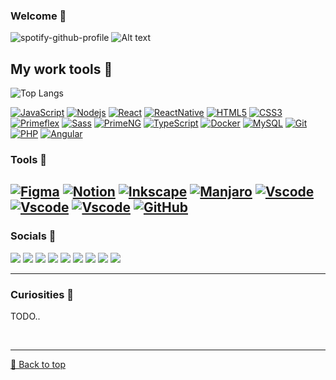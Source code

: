 ### Welcome :metal:

![spotify-github-profile](https://spotify-github-profile.vercel.app/api/view?uid=kaell_andrade&cover_image=true&theme=default&show_offline=false&background_color=ffffff&interchange=false&bar_color=b14e79&bar_color_cover=true)
![Alt text](https://spotify-recently-played-readme.vercel.app/api?user=kaell_andrade&count=7)

## My work tools :rocket:

![Top Langs](https://github-readme-stats.vercel.app/api/top-langs/?username=kaellandrade&hide_progress=true)

[![JavaScript](https://img.shields.io/badge/-Javascript-yellow?style=for-the-badge&logo=javascript&logoColor=white)](https://developer.mozilla.org/pt-BR/docs/Web/JavaScript)
[![Nodejs](https://img.shields.io/badge/-Nodejs-black?style=for-the-badge&logo=Node.js)](https://nodejs.org/en)
[![React](https://img.shields.io/badge/-React-blue?style=for-the-badge&logo=react&logoColor=white)](https://react.dev/)
[![ReactNative](https://img.shields.io/badge/-ReactNative-blue?style=for-the-badge&logo=React&logoColor=white)](https://reactnative.dev/)
[![HTML5](https://img.shields.io/badge/-HTML5-E34F26?style=for-the-badge&logo=html5&logoColor=white)](https://developer.mozilla.org/pt-BR/docs/Web/HTML)
[![CSS3](https://img.shields.io/badge/-CSS3-1572B6?style=for-the-badge&logo=css3)](https://developer.mozilla.org/pt-BR/docs/Web/CSS)
[![Primeflex](https://img.shields.io/badge/PrimeFlex-563D7C?style=for-the-badge&logo=angular)](https://primeflex.org/)
[![Sass](https://img.shields.io/badge/SASS-BF4080?style=for-the-badge&logo=sass)](https://sass-lang.com/)
[![PrimeNG](https://img.shields.io/badge/PrimeNG-blue?style=for-the-badge&logo=angular&logoColor=red)](https://primeng.org/)
[![TypeScript](https://img.shields.io/badge/-TypeScript-blue?style=for-the-badge&logo=typescript&logoColor=white)](https://www.typescriptlang.org/)
[![Docker](https://img.shields.io/badge/docker-black?style=for-the-badge&logo=docker)](https://www.docker.com/)
[![MySQL](https://img.shields.io/badge/-MySQL-black?style=for-the-badge&logo=mysql&logoColor=white)](https://www.mysql.com/)
[![Git](https://img.shields.io/badge/-Git-black?style=for-the-badge&logo=git)](https://git-scm.com/)
[![PHP](https://img.shields.io/badge/-PHP-7A86B8?style=for-the-badge&logo=PHP&logoColor=white)](https://www.php.net/)
[![Angular](https://img.shields.io/badge/Angular-303030?style=for-the-badge&logo=angular&logoColor=c3002f)](https://angular.io/)

### Tools :hammer:

[![Figma](https://img.shields.io/badge/Figma-white?style=for-the-badge&logo=figma&logoColor=c3002f)](https://www.figma.com/)
[![Notion](https://img.shields.io/badge/Notion-black?style=for-the-badge&logo=notion&logoColor=white)](https://www.notion.so/)
[![Inkscape](https://img.shields.io/badge/Inkscape-white?style=for-the-badge&logo=inkscape&logoColor=070912)](https://github.com/inkscape/inkscape)
[![Manjaro](https://img.shields.io/badge/Manjaro-white?style=for-the-badge&logo=manjaro&logoColor=35BFA4)](https://manjaro.org/)
[![Vscode](https://img.shields.io/badge/VsCode-white?style=for-the-badge&logo=visualstudio&logoColor=0066B8)](https://code.visualstudio.com/)
[![Vscode](https://img.shields.io/badge/WebStorm-27282C?style=for-the-badge&logo=webstorm&logoColor=C0D14F)](https://www.jetbrains.com/webstorm/)
[![Vscode](https://img.shields.io/badge/PhpStorm-27282C?style=for-the-badge&logo=phpstorm&logoColor=E800E8)](https://www.jetbrains.com/phpstorm/)
[![GitHub](https://img.shields.io/badge/-GitHub-181717?style=for-the-badge&logo=github)](https://github.com/kaellandrade)
--

### Socials :link:

<a href="https://kaellandrade.github.io/cael/" target="_blank" rel="noreferrer"><img src="https://img.shields.io/badge/Site Pessoal-28a745?style=social&logo=github&logoColor=black"/></a>
<a href="https://www.linkedin.com/in/micael-andrade-784523220/" target="_blank" rel="noreferrer"><img src="https://img.shields.io/badge/Linkedin-white?style=social&logo=linkedin&logoColor=0A66C2"/></a>
<a href="https://www.reddit.com/user/gandalf_cinzento/" target="_blank" rel="noreferrer"><img src="https://img.shields.io/badge/Reddit-white?style=social&logo=reddit&logoColor=FF4500"/></a>
<a href="https://open.spotify.com/user/kaell_andrade" target="_blank" rel="noreferrer"><img src="https://img.shields.io/badge/Spotify-black?style=social&logo=spotify&logoColor=1ED760"/></a>
<a href="https://discord.com/" target="_blank" rel="noreferrer"><img src="https://img.shields.io/badge/kaellandrade-white?style=social&logo=discord&logoColor=5462E4"/></a>
<a href="https://store.epicgames.com/pt-BR/" target="_blank" rel="noreferrer"><img src="https://img.shields.io/badge/kaellandrade-white?style=social&logo=epicgames&logoColor=black"/></a>
<a href="https://steamcommunity.com/profiles/76561198244978636/" target="_blank" rel="noreferrer"><img src="https://img.shields.io/badge/Steam-white?style=social&logo=steam&logoColor=136496"/></a>
<a href="https://account.xbox.com/" target="_blank" rel="noreferrer"><img src="https://img.shields.io/badge/Kaell2016-white?style=social&logo=xbox&logoColor=green"/></a>
<a href="https://lichess.org/@/kaell_andrade" target="_blank" rel="noreferrer"><img src="https://img.shields.io/badge/Lichess-black?style=social&logo=lichess&logoColor=black"/></a>

---

### Curiosities :eyes:

TODO..

<br><hr>
[🔼 Back to top](#welcome-metal)
